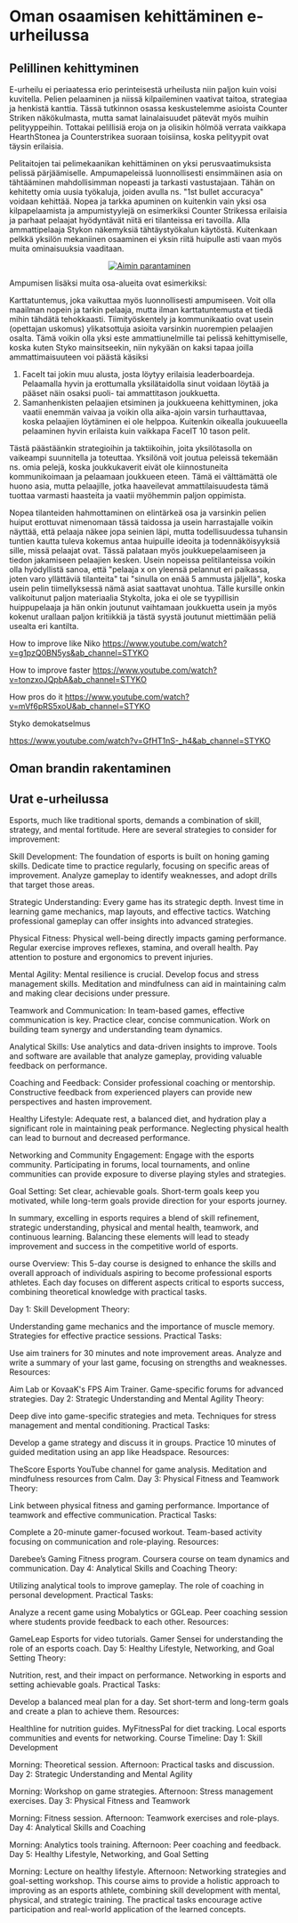 # Oman osaamisen kehittäminen e-urheilussa


## Pelillinen kehittyminen

E-urheilu ei periaatessa erio perinteisestä urheilusta niin paljon kuin voisi kuvitella. Pelien pelaaminen ja niissä kilpaileminen vaativat taitoa, strategiaa ja henkistä kanttia. Tässä tutkinnon osassa keskustelemme asioista Counter Striken näkökulmasta, mutta samat lainalaisuudet pätevät myös muihin pelityyppeihin. Tottakai pelillisiä eroja on ja olisikin hölmöä verrata vaikkapa HearthStonea ja Counterstrikea suoraan toisiinsa, koska pelityypit ovat täysin erilaisia.

Pelitaitojen tai pelimekaanikan kehittäminen on yksi perusvaatimuksista pelissä pärjäämiselle. Ampumapeleissä luonnollisesti ensimmäinen asia on tähtääminen mahdollisimman nopeasti ja tarkasti vastustajaan. Tähän on kehitetty omia uusia työkaluja, joiden avulla ns. "1st bullet accuracya" voidaan kehittää. Nopea ja tarkka apuminen on kuitenkin vain yksi osa kilpapelaamista ja ampumistyylejä on esimerkiksi Counter Strikessa erilaisia ja parhaat pelaajat hyödyntävät niitä eri tilanteissa eri tavoilla. Alla ammattipelaaja Stykon näkemyksiä tähtäystyökalun käytöstä. Kuitenkaan pelkkä yksilön mekaniinen osaaminen ei yksin riitä huipulle asti vaan myös muita ominaisuuksia vaaditaan.

<center>

[![Aimin parantaminen](http://img.youtube.com/vi/1vN2H0rzd5U/0.jpg)](https://www.youtube.com/watch?v=1vN2H0rzd5U "Aimin parantaminen")

</center>

Ampumisen lisäksi muita osa-alueita ovat esimerkiksi:

Karttatuntemus, joka vaikuttaa myös luonnollisesti ampumiseen. Voit olla maailman nopein ja tarkin pelaaja, mutta ilman karttatuntemusta et tiedä mihin tähdätä tehokkaasti.
Tiimityöskentely ja kommunikaatio ovat usein (opettajan uskomus) ylikatsottuja asioita varsinkin nuorempien pelaajien osalta. Tämä voikin olla yksi este ammattiunelmille tai pelissä kehittymiselle, koska kuten Styko mainsitseekin, niin nykyään on kaksi tapaa joilla ammattimaisuuteen voi päästä käsiksi
1. FaceIt tai jokin muu alusta, josta löytyy erilaisia leaderboardeja. Pelaamalla hyvin ja erottumalla yksilätaidolla sinut voidaan löytää ja pääset näin osaksi puoli- tai ammattitason joukkuetta.
2. Samanhenkisten pelaajien etsiminen ja joukkueena kehittyminen, joka vaatii enemmän vaivaa ja voikin olla aika-ajoin varsin turhauttavaa, koska pelaajien löytäminen ei ole helppoa. Kuitenkin oikealla joukuueella pelaaminen hyvin erilaista kuin vaikkapa FaceIT 10 tason pelit. 

Tästä päästäänkin strategioihin ja taktiikoihin, joita yksilötasolla on vaikeampi suunnitella ja toteuttaa. Yksilönä voit joutua peleissä tekemään ns. omia pelejä, koska joukkukaverit eivät ole kiinnostuneita kommunikoimaan ja pelaamaan joukkueen eteen. Tämä ei välttämättä ole huono asia, mutta pelaajille, jotka haaveilevat ammattilaisuudesta tämä tuottaa varmasti haasteita ja vaatii myöhemmin paljon oppimista. 


Nopea tilanteiden hahmottaminen on elintärkeä osa ja varsinkin pelien huiput erottuvat nimenomaan tässä taidossa ja usein harrastajalle voikin näyttää, että pelaaja näkee jopa seinien läpi, mutta todellisuudessa tuhansin tuntien kautta tuleva kokemus antaa huipuille ideoita ja todennäköisyyksiä sille, missä pelaajat ovat. Tässä palataan myös joukkuepelaamiseen ja tiedon jakamiseen pelaajien kesken. Usein nopeissa pelitilanteissa voikin olla hyödyllistä sanoa, että "pelaaja x on yleensä pelannut eri paikassa, joten varo yllättäviä tilanteita" tai "sinulla on enää 5 ammusta jäljellä", koska usein pelin tiimellyksessä nämä asiat saattavat unohtua. Tälle kursille onkin valikoitunut paljon materiaalia Stykolta, joka ei ole se tyypillisin huippupelaaja ja hän onkin joutunut vaihtamaan joukkuetta usein ja myös kokenut urallaan paljon kritiikkiä ja tästä syystä joutunut miettimään peliä usealta eri kantilta.


How to improve like Niko
https://www.youtube.com/watch?v=g1pzQ0BN5ys&ab_channel=STYKO

How to improve faster
https://www.youtube.com/watch?v=tonzxoJQpbA&ab_channel=STYKO

How pros do it
https://www.youtube.com/watch?v=mVf6pRS5xoU&ab_channel=STYKO



Styko demokatselmus

https://www.youtube.com/watch?v=GfHT1nS-_h4&ab_channel=STYKO


## Oman brandin rakentaminen





## Urat e-urheilussa



Esports, much like traditional sports, demands a combination of skill, strategy, and mental fortitude. Here are several strategies to consider for improvement:

Skill Development: The foundation of esports is built on honing gaming skills. Dedicate time to practice regularly, focusing on specific areas of improvement. Analyze gameplay to identify weaknesses, and adopt drills that target those areas.

Strategic Understanding: Every game has its strategic depth. Invest time in learning game mechanics, map layouts, and effective tactics. Watching professional gameplay can offer insights into advanced strategies.

Physical Fitness: Physical well-being directly impacts gaming performance. Regular exercise improves reflexes, stamina, and overall health. Pay attention to posture and ergonomics to prevent injuries.

Mental Agility: Mental resilience is crucial. Develop focus and stress management skills. Meditation and mindfulness can aid in maintaining calm and making clear decisions under pressure.

Teamwork and Communication: In team-based games, effective communication is key. Practice clear, concise communication. Work on building team synergy and understanding team dynamics.

Analytical Skills: Use analytics and data-driven insights to improve. Tools and software are available that analyze gameplay, providing valuable feedback on performance.

Coaching and Feedback: Consider professional coaching or mentorship. Constructive feedback from experienced players can provide new perspectives and hasten improvement.

Healthy Lifestyle: Adequate rest, a balanced diet, and hydration play a significant role in maintaining peak performance. Neglecting physical health can lead to burnout and decreased performance.

Networking and Community Engagement: Engage with the esports community. Participating in forums, local tournaments, and online communities can provide exposure to diverse playing styles and strategies.

Goal Setting: Set clear, achievable goals. Short-term goals keep you motivated, while long-term goals provide direction for your esports journey.

In summary, excelling in esports requires a blend of skill refinement, strategic understanding, physical and mental health, teamwork, and continuous learning. Balancing these elements will lead to steady improvement and success in the competitive world of esports.



ourse Overview:
This 5-day course is designed to enhance the skills and overall approach of individuals aspiring to become professional esports athletes. Each day focuses on different aspects critical to esports success, combining theoretical knowledge with practical tasks.

Day 1: Skill Development
Theory:

Understanding game mechanics and the importance of muscle memory.
Strategies for effective practice sessions.
Practical Tasks:

Use aim trainers for 30 minutes and note improvement areas.
Analyze and write a summary of your last game, focusing on strengths and weaknesses.
Resources:

Aim Lab or KovaaK's FPS Aim Trainer.
Game-specific forums for advanced strategies.
Day 2: Strategic Understanding and Mental Agility
Theory:

Deep dive into game-specific strategies and meta.
Techniques for stress management and mental conditioning.
Practical Tasks:

Develop a game strategy and discuss it in groups.
Practice 10 minutes of guided meditation using an app like Headspace.
Resources:

TheScore Esports YouTube channel for game analysis.
Meditation and mindfulness resources from Calm.
Day 3: Physical Fitness and Teamwork
Theory:

Link between physical fitness and gaming performance.
Importance of teamwork and effective communication.
Practical Tasks:

Complete a 20-minute gamer-focused workout.
Team-based activity focusing on communication and role-playing.
Resources:

Darebee’s Gaming Fitness program.
Coursera course on team dynamics and communication.
Day 4: Analytical Skills and Coaching
Theory:

Utilizing analytical tools to improve gameplay.
The role of coaching in personal development.
Practical Tasks:

Analyze a recent game using Mobalytics or GGLeap.
Peer coaching session where students provide feedback to each other.
Resources:

GameLeap Esports for video tutorials.
Gamer Sensei for understanding the role of an esports coach.
Day 5: Healthy Lifestyle, Networking, and Goal Setting
Theory:

Nutrition, rest, and their impact on performance.
Networking in esports and setting achievable goals.
Practical Tasks:

Develop a balanced meal plan for a day.
Set short-term and long-term goals and create a plan to achieve them.
Resources:

Healthline for nutrition guides.
MyFitnessPal for diet tracking.
Local esports communities and events for networking.
Course Timeline:
Day 1: Skill Development

Morning: Theoretical session.
Afternoon: Practical tasks and discussion.
Day 2: Strategic Understanding and Mental Agility

Morning: Workshop on game strategies.
Afternoon: Stress management exercises.
Day 3: Physical Fitness and Teamwork

Morning: Fitness session.
Afternoon: Teamwork exercises and role-plays.
Day 4: Analytical Skills and Coaching

Morning: Analytics tools training.
Afternoon: Peer coaching and feedback.
Day 5: Healthy Lifestyle, Networking, and Goal Setting

Morning: Lecture on healthy lifestyle.
Afternoon: Networking strategies and goal-setting workshop.
This course aims to provide a holistic approach to improving as an esports athlete, combining skill development with mental, physical, and strategic training. The practical tasks encourage active participation and real-world application of the learned concepts.



